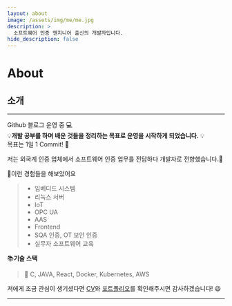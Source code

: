 ```yaml
---
layout: about
image: /assets/img/me/me.jpg
description: >
  소프트웨어 인증 엔지니어 출신의 개발자입니다.
hide_description: false
---
```


# About

<!--author-->


## 소개
---
Github 블로그 운영 중 💻  
💡__개발 공부를 하며 배운 것들을 정리하는 목표로 운영을 시작하게 되었습니다.__ 💡  
목표는 1일 1 Commit! 💪

저는 외국계 인증 업체에서 소프트웨어 인증 업무를 전담하다 개발자로 전향했습니다.📜

📖이런 경험들을 해보았어요
> - 임베디드 시스템
> - 리눅스 서버
> - IoT
> - OPC UA
> - AAS
> - Frontend
> - SQA 인증, OT 보안 인증
> - 실무자 소프트웨어 교육

📚**기술 스택**

> 📝 C, JAVA, React, Docker, Kubernetes, AWS

저에게 조금 관심이 생기셨다면 [CV](/assets/CV_PJW.pdf)와 [포트폴리오](https://jw-portfolio.github.io/)를 확인해주시면 감사하겠습니다! 😃



---
